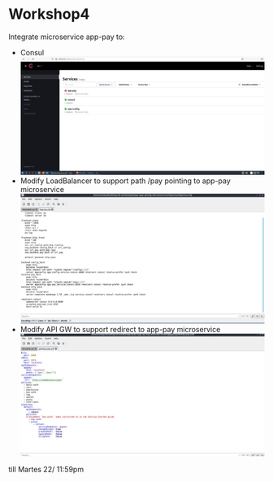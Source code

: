 # Workshop4

Integrate microservice app-pay to:
- Consul
![Docker consul](consul.jpg "Docker consul")
- Modify LoadBalancer to support path /pay pointing to app-pay microservice 
![Docker loadbalancer](loadbalancer.jpg "Docker loadbalancer")
- Modify API GW to support redirect to app-pay microservice
![Docker apigw](apigw.jpg "Docker apigw")

till Martes 22/ 11:59pm 




